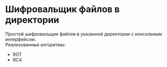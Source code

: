 # Шифровальщик файлов в директории

Простой шифровальщик файлов в указанной директории с консольным интерфейсом.  
Реализованные алгоритмы:
* ROT
* RC4
